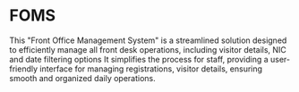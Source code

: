 # FOMS
This "Front Office Management System" is a streamlined solution designed to efficiently manage all front desk operations, including visitor details, NIC and date filtering options It simplifies the process for staff, providing a user-friendly interface for managing registrations, visitor details, ensuring smooth and organized daily operations.
